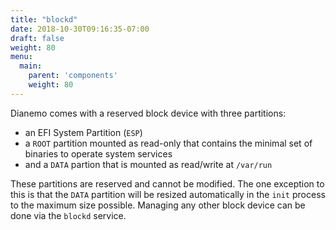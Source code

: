 ```yaml
---
title: "blockd"
date: 2018-10-30T09:16:35-07:00
draft: false
weight: 80
menu:
  main:
    parent: 'components'
    weight: 80
---
```


Dianemo comes with a reserved block device with three partitions:

- an EFI System Partition (`ESP`)
- a `ROOT` partition mounted as read-only that contains the minimal set of binaries to operate system services
- and a `DATA` partion that is mounted as read/write at `/var/run`

These partitions are reserved and cannot be modified.
The one exception to this is that the `DATA` partition will be resized automatically in the `init` process to the maximum size possible.
Managing any other block device can be done via the `blockd` service.
